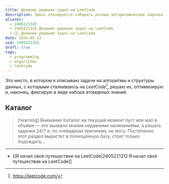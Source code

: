 ```yaml
---
title: Дневник решения задач на LeetCode
description: Здесь планируется собирать разные алгоритмические задачки, которые я решал на LeetCode
aliases:
  - 2405221326
  - 2405221326 Дневник решения задач на LeetCode
  - 👩‍💻 Дневник решения задач на LeetCode
date: 2024-05-22
uid: 2405221326
draft: true
tags:
  - programming
  - algorithms
  - leetcode
---
```


Это место, в котором я описываю задачи на алгоритмы и структуры данных, с которыми сталкиваюсь на *LeetCode*[^lc], решаю их, оптимизирую и, наконец, фиксирую в виде набора атомарных знаний.

## Каталог

> [!warning] Внимание
> Каталог на текущий момент пуст или мал в объёме — это вызвано моими недавними начинаниями, а решать задачки 24/7 я, по очевидным причинам, не могу. Постепенно этот раздел вырастет в полноценную базу, стоит только подождать...

---

- [[Я начал своё путешествие на LeetCode|2405221312 Я начал своё путешествие на LeetCode]]

[^lc]: https://leetcode.com/
